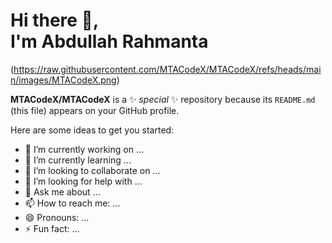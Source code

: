 # Hi there 👋, <br> I'm Abdullah Rahmanta

(https://raw.githubusercontent.com/MTACodeX/MTACodeX/refs/heads/main/images/MTACodeX.png)


**MTACodeX/MTACodeX** is a ✨ _special_ ✨ repository because its `README.md` (this file) appears on your GitHub profile.

Here are some ideas to get you started:

- 🔭 I’m currently working on ...
- 🌱 I’m currently learning ...
- 👯 I’m looking to collaborate on ...
- 🤔 I’m looking for help with ...
- 💬 Ask me about ...
- 📫 How to reach me: ...
- 😄 Pronouns: ...
- ⚡ Fun fact: ...

